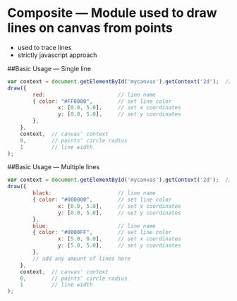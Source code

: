 # Composite — Module used to draw lines on canvas from points
* used to trace lines
* strictly javascript approach

##Basic Usage — Single line
```javascript
var context = document.getElementById('mycanvas').getContext('2d');  // set canvas' context variable
draw({
		red:                       // line name
		{ color: "#FF0000",        // set line color
				x: [0.0, 5.0],     // set x coordinates
				y: [0.0, 5.0],     // set y coordinates
		},
	},
	context,  // canvas' context
	0,        // points' circle radius
	1         // line width
);
```

##Basic Usage — Multiple lines
```javascript
var context = document.getElementById('mycanvas').getContext('2d');  // set canvas' context variable
draw({
		black:                     // line name
		{ color: "#000000",        // set line color
				x: [0.0, 5.0],     // set x coordinates
				y: [0.0, 5.0],     // set y coordinates
		},
		blue:                      // line name
		{ color: "#0000FF",        // set line color
				x: [5.0, 0.0],     // set x coordinates
				y: [5.0, 5.0],     // set y coordinates
		},
		// add any amount of lines here
	},
	context,  // canvas' context
	0,        // points' circle radius
	1         // line width
);
```